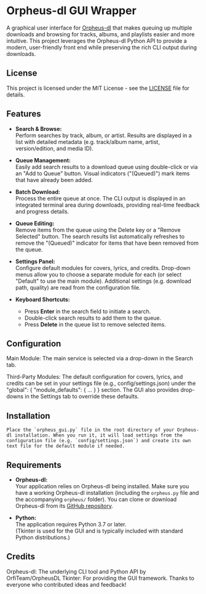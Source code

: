 # Orpheus-dl GUI Wrapper

A graphical user interface for [Orpheus-dl](https://github.com/OrfiTeam/OrpheusDL) that makes queuing up multiple downloads and browsing for tracks, albums, and playlists easier and more intuitive. This project leverages the Orpheus-dl Python API to provide a modern, user-friendly front end while preserving the rich CLI output during downloads.

## License

This project is licensed under the MIT License - see the [LICENSE](LICENSE) file for details.


## Features

- **Search & Browse:**  
  Perform searches by track, album, or artist. Results are displayed in a list with detailed metadata (e.g. track/album name, artist, version/edition, and media ID).

- **Queue Management:**  
  Easily add search results to a download queue using double-click or via an "Add to Queue" button. Visual indicators ("(Queued)") mark items that have already been added.  

- **Batch Download:**  
  Process the entire queue at once. The CLI output is displayed in an integrated terminal area during downloads, providing real-time feedback and progress details.

- **Queue Editing:**  
  Remove items from the queue using the Delete key or a "Remove Selected" button. The search results list automatically refreshes to remove the "(Queued)" indicator for items that have been removed from the queue.

- **Settings Panel:**  
  Configure default modules for covers, lyrics, and credits. Drop-down menus allow you to choose a separate module for each (or select "Default" to use the main module). Additional settings (e.g. download path, quality) are read from the configuration file.

- **Keyboard Shortcuts:**  
  - Press **Enter** in the search field to initiate a search.
  - Double-click search results to add them to the queue.
  - Press **Delete** in the queue list to remove selected items.
  
## Configuration
Main Module:
The main service is selected via a drop-down in the Search tab.

Third-Party Modules:
The default configuration for covers, lyrics, and credits can be set in your settings file (e.g., config/settings.json) under the "global": { "module_defaults": { ... } } section.
The GUI also provides drop-downs in the Settings tab to override these defaults.

## Installation

	Place the `orpheus_gui.py` file in the root directory of your Orpheus-dl installation. When you run it, it will load settings from the configuration file (e.g. `config/settings.json`) and create its own text file for the default module if needed.

## Requirements

- **Orpheus-dl:**  
  Your application relies on Orpheus-dl being installed. Make sure you have a working Orpheus-dl installation (including the `orpheus.py` file and the accompanying `orpheus/` folder). You can clone or download Orpheus-dl from its [GitHub repository](https://github.com/OrfiTeam/OrpheusDL).

- **Python:**  
  The application requires Python 3.7 or later.  
  (Tkinter is used for the GUI and is typically included with standard Python distributions.)
  
  
## Credits
Orpheus-dl: The underlying CLI tool and Python API by OrfiTeam/OrpheusDL
Tkinter: For providing the GUI framework.
Thanks to everyone who contributed ideas and feedback!
  
  

